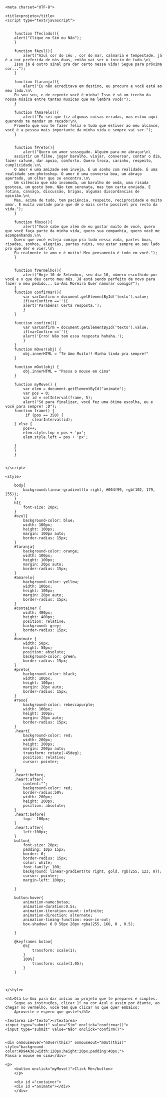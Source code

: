 <html>
<head>

    <meta charset="UTF-8">

    <title>projeto</title>
    <script type="text/javascript">


        function fTeclado(){
        alert("Clique no Sim ou Não");
        }

        function fAzul(){
            alert("Azul cor do céu , cor do mar, calmaria e tempestade, já é a cor preferida de nós duas, então vai ser o ínicio de tudo.\n\
        Isso já é outro sinal pra dar certo nessa vida! Segue para próxima cor...");
        }

        function fLaranja(){
            alert("Eu não acreditava em destino, eu procuro e você está ao meu lado.\n\
        Eu sou seu, e de repente você é minha! Isso é só um trecho da nossa música entre tantas musicas que me lembra você!");
        }

        function fAmarelo(){
            alert("Eu sei que fiz algumas coisas erradas, mas estou aqui querendo te mandar um recado!\n\
        Prometo que vou te fazer feliz e tudo que estiver ao meu alcance, você é a pessoa mais importante da minha vida e sempre vai ser.");
        }

        
        function fPreto(){
            alert("Quero um amor sossegado. Alguém para me abraçar\n\
        assistir um filme, jogar baralho, viajar, conversar, contar o dia, fazer cafuné, dar apoio, conforto. Quero troca, carinho, respeito, cumplicidade.\n\
        O amor é uma amizade sem inveja. É um sonho com realidade. É uma realidade sem photoshop. O amor é uma conversa boa, um abraço apertado, um olhar que se encontra.\n\
        Um silêncio que não incomoda, um barulho de onda, uma risada gostosa, um gosto bom. Não tem serenata, mas tem carta enviada. E rotina, cansaço, discussão, brigas, algumas discordancias de opinião.\n\
        Mas, acima de tudo, tem paciência, respeito, reciprocidade e muito amor. E muita vontade para que dê o mais certo possível pro resto da vida.");
        }

        function fRoxo(){
            alert("Você sabe que além de eu gostar muito de você, quero que você faça parte da minha vida, quero sua companhia, quero você me acompanhando.\n\
        Quero que você esteja comigo pra tudo nessa vida, partes boas, risadas, sonhos, alegrias, partes ruins, vou estar sempre ao seu lado pro que der e vier.\n\
        Eu realmente te amo e é muito! Meu pensamento é todo em você.");
        }


        function fVermelho(){
            alert("Hoje 10 de Setembro, seu dia 10, número escolhido por você e o que deu certo meu mês. Já está sendo perfeito de novo para fazer o meu pedido... Lo-Ami Moreira Quer namorar comigo?");
        }
        function confirmar(){
            var varConfirm = document.getElementById('texto').value;
            if(varConfirm ==''){
            alert('Parabéns! Certa resposta.');
            }
        }

        function confirm(){
            var varConfirm = document.getElementById('texto').value;
            if(varConfirm ==''){
            alert('Erro! Não tem essa resposta hahaha.');
            }
        }
        function mOver(obj) {
            obj.innerHTML = "Te Amo Muito!! Minha linda pra sempre!"
        }

        function mOut(obj) {
            obj.innerHTML = "Passa o mouse em cima"
        }

        function myMove() {
            var elem = document.getElementById("animate");   
            var pos = 0;
            var id = setInterval(frame, 5);
            alert("Só para finalizar, você fez uma ótima escolha, eu e você para sempre! :D");
        function frame() {
             if (pos == 350) {
                clearInterval(id);
        } else {
            pos++; 
            elem.style.top = pos + 'px'; 
            elem.style.left = pos + 'px'; 
        
        }
        }
        }   

          
    </script>

    <style>

        body{
            background:linear-gradient(to right, #004f99, rgb(102, 179, 255));
        }
        h1{
            font-size: 20px;
        }
        #azul{
            background-color: blue;
            width: 100px;
            height: 100px;
            margin: 100px auto;
            border-radius: 15px;
        }
        #laranja{
            background-color: orange;
            width: 100px;
            height: 100px;
            margin: 20px auto;
            border-radius: 15px;
        }
        #amarelo{
            background-color: yellow;
            width: 100px;
            height: 100px;
            margin: 20px auto;
            border-radius: 15px;
        }
        #container {
            width: 400px;
            height: 400px;
            position: relative;
            background: grey;
            border-radius: 15px;
        }
        #animate {
            width: 50px;
            height: 50px;
            position: absolute;
            background-color: green;
            border-radius: 15px;
        }
        #preto{
            background-color: black;
            width: 100px;
            height: 100px;
            margin: 20px auto;
            border-radius: 15px;
        }
        #roxo{
            background-color: rebeccapurple;
            width: 100px;
            height: 100px;
            margin: 20px auto;
            border-radius: 15px;
        }
        .heart{
            background-color: red;
            width: 200px;
            height: 200px;
            margin: 200px auto;
            transform: rotate(-45deg);
            position: relative;
            cursor: pointer;
           
        }
        .heart:before,
        .heart:after{
            content:"";
            background-color: red;
            border-radius:50%;
            width: 200px;
            height: 200px;
            position: absolute;
        }
        .heart:before{
            top: -100px;
        }
        .heart:after{
            left:100px;
        }
        button{
            font-size: 20px;
            padding: 10px 15px;
            border: 0;
            border-radius: 15px;
            color: white;
            font-family: 100;
            background: linear-gradient(to right, gold, rgb(255, 123, 0));
            cursor: pointer;
            margin-left: 100px;
            
        }

        button:hover{
            animation-name:botao;
            animation-duration:0.5s;
            animation-iteration-count: infinite;
            animation-direction: alternate;
            animation-timing-function: ease-in-out;
            box-shadow: 0 0 50px 20px rgba(255, 166, 0 , 0.5);

        }

        @keyframes botao{
            0%{
                transform: scale(1);
            }
            100%{
                transform: scale(1.05);
            }
        }

       
   
    </style>
</head>
    
    <h1>Olá Lo-Ami para dar início ao projeto que te preparei é simples. 
        Segue as instruções, clicar 1º na cor Azul e assim por diante, ao chegar no vermelho, você tem que clicar no que quer embaixo: 
        Aproveite e espero que goste!</h1>

<body onkeypress="fTeclado()">
    <div id="azul" onclick='fAzul()'></div>
    <div id="laranja" onclick='fLaranja()'></div>
    <div id="amarelo" onclick='fAmarelo()'></div>
    <div id="verde" onclick='fVerde()'></div>
    <div id="preto" onclick='fPreto()'></div>
    <div id="roxo" onclick='fRoxo()'></div>
    <div class="heart" onclick='fVermelho()'></div>


    <textarea id="texto"></textarea>
    <input type="submit" value="Sim" onclick="confirmar()"> 
    <input type="submit" value="Não" onclick="confirm()">

    
    <div onmouseover="mOver(this)" onmouseout="mOut(this)" 
    style="background-color:#D94A38;width:120px;height:20px;padding:40px;">
    Passa o mouse em cima</div>

    <p>
        <button onclick="myMove()">Click Me</button>
        </p> 
        
        <div id ="container">
        <div id ="animate"></div>
        </div>
    

</body>
</html>
